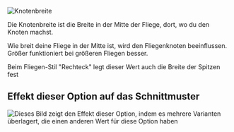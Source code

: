 ![Knotenbreite](knotwidth.svg)

Die Knotenbreite ist die Breite in der Mitte der Fliege, dort, wo du den Knoten machst.

Wie breit deine Fliege in der Mitte ist, wird den Fliegenknoten beeinflussen. Größer funktioniert bei größeren Fliegen besser.

<Note>

Beim Fliegen-Stil "Rechteck" legt dieser Wert auch die Breite der Spitzen fest

</Note>

## Effekt dieser Option auf das Schnittmuster

![Dieses Bild zeigt den Effekt dieser Option, indem es mehrere Varianten überlagert, die einen anderen Wert für diese Option haben](benjamin_knotwidth_sample.svg "Effekt dieser Option auf das Schnittmuster")
